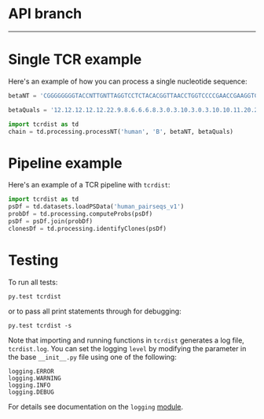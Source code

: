 # API branch
---


# Single TCR example
Here's an example of how you can process a single nucleotide sequence:

```python
betaNT = 'CGGGGGGGGTACCNTTGNTTAGGTCCTCTACACGGTTAACCTGGTCCCCGAACCGAAGGTCAATAGGGCCTGTATACTGCTGGCACAGAAGTACACAGCTGAGTCCCTGGGTTCTGAGGGCTGGATCTTCAGAGTGGAGTCANN'

betaQuals = '12.12.12.12.12.22.9.8.6.6.6.8.3.0.3.10.3.0.3.10.10.11.20.25.30.37.37.29.27.14.14.15.27.30.41.47.36.50.50.50.42.42.57.57.43.47.53.47.47.47.47.47.47.50.54.57.57.57.68.68.68.68.68.68.68.68.68.68.68.68.68.68.68.68.57.57.57.57.59.59.59.57.57.57.57.57.57.57.57.59.57.68.68.68.68.68.68.68.68.68.68.68.68.68.68.68.68.68.68.68.68.68.68.59.59.59.59.59.57.57.57.59.57.57.43.37.28.28.21.28.23.37.28.30.15.19.17.15.21.20.25.3.0.0'

import tcrdist as td
chain = td.processing.processNT('human', 'B', betaNT, betaQuals)
```

# Pipeline example
Here's an example of a TCR pipeline with `tcrdist`:

```python
import tcrdist as td
psDf = td.datasets.loadPSData('human_pairseqs_v1')
probDf = td.processing.computeProbs(psDf)
psDf = psDf.join(probDf)
clonesDf = td.processing.identifyClones(psDf)
```

# Testing
To run all tests:

`py.test tcrdist`

or to pass all print statements through for debugging:

`py.test tcrdist -s`

Note that importing and running functions in `tcrdist` generates a log file, `tcrdist.log`. You can set the logging `level` by modifying the parameter in the base `__init__.py` file using one of the following:

```
logging.ERROR
logging.WARNING
logging.INFO
logging.DEBUG
```

For details see documentation on the `logging` [module](https://docs.python.org/2/library/logging.html).
